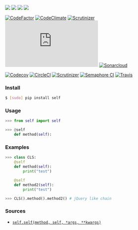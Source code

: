 [![](https://img.shields.io/badge/OS-OS%20Independent-blue.svg?maxAge=604800)]()
[![](https://img.shields.io/pypi/pyversions/self.svg?maxAge=86400)](https://pypi.org/pypi/self/)
[![](https://img.shields.io/pypi/v/self.svg?maxAge=86400)](https://pypi.org/pypi/self/)
[![](https://img.shields.io/badge/libraries.io-self-green.svg?maxAge=86400)](https://libraries.io/pypi/self)

[![CodeFactor](https://www.codefactor.io/repository/github/looking-for-a-job/self.py/badge)](https://www.codefactor.io/repository/github/looking-for-a-job/self.py)
[![CodeClimate](https://codeclimate.com/github/looking-for-a-job/self.py/badges/gpa.svg)](https://codeclimate.com/github/looking-for-a-job/self.py)
[![Scrutinizer](https://scrutinizer-ci.com/g/looking-for-a-job/self.py/badges/quality-score.png?b=master)](https://scrutinizer-ci.com/g/looking-for-a-job/self.py/)
[![BetterCodeHub](https://bettercodehub.com/edge/badge/looking-for-a-job/self.py?branch=master)](https://bettercodehub.com/results/looking-for-a-job/self.py)
[![Sonarcloud](https://sonarcloud.io/api/project_badges/measure?project=self.py&metric=code_smells)](https://sonarcloud.io/dashboard?id=self.py)

[![Codecov](https://codecov.io/gh/looking-for-a-job/self.py/branch/master/graph/badge.svg)](https://codecov.io/gh/looking-for-a-job/self.py)
[![CircleCI](https://circleci.com/gh/looking-for-a-job/self.py/tree/master.svg?style=svg)](https://circleci.com/gh/looking-for-a-job/self.py/tree/master)
[![Scrutinizer](https://scrutinizer-ci.com/g/looking-for-a-job/self.py/badges/build.png?b=master)](https://scrutinizer-ci.com/g/looking-for-a-job/self.py/)
[![Semaphore CI](https://semaphoreci.com/api/v1/looking-for-a-job/self-py/branches/master/shields_badge.svg)](https://semaphoreci.com/looking-for-a-job/self-py)
[![Travis](https://api.travis-ci.org/looking-for-a-job/self.py.svg?branch=master)](https://travis-ci.org/looking-for-a-job/self.py/)

### Install

```bash
$ [sudo] pip install self
```

### Usage

```python
>>> from self import self

>>> @self
	def method(self):
```

### Examples

```python
>>> class CLS:
	@self
	def method(self):
		print("test")

	@self
	def method2(self):
		print("test")

>>> CLS().method().method2() # jQuery like chain
```

### Sources

+   [`self.self(method, self, *args, **kwargs)`](https://github.com/looking-for-a-job/self.py/blob/master/self/__init__.py)